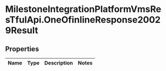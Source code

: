 # MilestoneIntegrationPlatformVmsResTfulApi.OneOfinlineResponse20029Result

## Properties
Name | Type | Description | Notes
------------ | ------------- | ------------- | -------------

